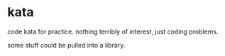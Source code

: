 # kata

code kata for practice.  nothing terribly of interest, just coding problems.

some stuff could be pulled into a library.


